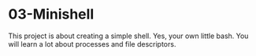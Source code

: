# 03-Minishell
This project is about creating a simple shell. Yes, your own little bash. You will learn a lot about processes and file descriptors.
